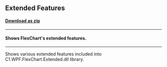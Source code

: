 ## Extended Features
#### [Download as zip](https://grapecity.github.io/DownGit/#/home?url=https://github.com/GrapeCity/ComponentOne-WPF-Samples/tree/master/NET_462/FlexChart/CS/ExtendedFeatures/ExtendedFeatures)
____
#### Shows FlexChart's extended features.
____
Shows various extended features included into C1.WPF.FlexChart.Extended.dll library.
